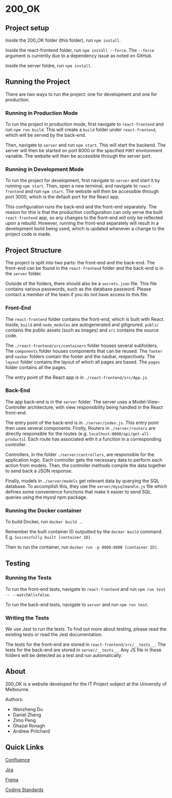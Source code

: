 # 200_OK

## Project setup

Inside the 200_OK folder (this folder), run `npm install`.

Inside the react-frontend folder, run `npm install --force`. The `--force` argument is currently due to a dependency issue as noted on GitHub.

Inside the server foldre, run `npm install`.

## Running the Project

There are two ways to run the project: one for development and one for production.

### Running in Production Mode

To run the project in production mode, first navigate to `react-frontend` and run `npm run build`. This will create a `build` folder under `react-frontend`, which will be served by the back-end.

Then, navigate to `server` and run `npm start`. This will start the backend. The server will then be started on port 8000 or the specified `PORT` environment variable. The website will then be accessible through the server port.

### Running in Development Mode

To run the project for development, first navigate to `server` and start it by running `npm start`. Then, open a new terminal, and navigate to `react-frontend` and run `npm start`. The website will then be accessible through port 3000, which is the default port for the React app.

This configuration runs the back-end and the front-end separately. The reason for this is that the production configuration can only serve the built `react-frontend` app, so any changes to the front-end will only be reflected upon a rebuild. However, running the front-end separately will result in a development build being used, which is updated whenever a change to the project code is made.

## Project Structure

The project is split into two parts: the front-end and the back-end. The front-end can be found in the `react-frontend` folder and the back-end is in the `server` folder.

Outside of the folders, there should also be a `secrets.json` file. This file contains various passwords, such as the database password. Please contact a member of the team if you do not have access to this file.

### Front-End

The `react-frontend` folder contains the front-end, which is built with React. Inside, `build` and `node_modules` are autogenerated and gitignored. `public` contains the public assets (such as images) and `src` contains the source code.

The `./react-frontend/src/containers` folder houses several subfolders. The `components` folder houses components that can be reused. The `footer` and `navbar` folders contain the footer and the navbar, respectively. The `layout` folder contains the layout of which all pages are based. The `pages` folder contains all the pages.

The entry point of the React app is in `./react-frontend/src/App.js`.

### Back-End

The app back-end is in the `server` folder. The server uses a Model-View-Controller architecture, with view responsibility being handled in the React front-end.

The entry point of the back-end is in `./server/index.js`. This entry point then uses several components. Firstly, Routers in `./server/routers` are directly responsible for the routes (e.g. `localhost:8000/api/get-all-products`). Each route has associated with it a function in a corresponding controller.

Controllers, in the folder `./server/controllers`, are responsible for the application logic. Each controller gets the necessary data to perform each action from models. Then, the controller methods compile the data together to send back a JSON response.

Finally, models in `./server/models` get relevant data by querying the SQL database. To accomplish this, they use the `server/mysqlHandle.js` file which defines some convenience functions that make it easier to send SQL queries using the mysql npm package.

### Running the Docker container

To build Docker, run `docker build .`.

Remember the built container ID outputted by the `docker build` command. E.g. `Successfully built [container ID]`.

Then to run the container, run `docker run -p 8000:8000 [container ID]`.

## Testing

### Running the Tests

To run the front-end tests, navigate to `react-frontend` and run `npm run test -- --watchAll=false`.

To run the back-end tests, navigate to `server` and run `npm run test`.

### Writing the Tests

We use Jest to run the tests. To find out more about testing, please read the existing tests or read the Jest documentation.

The tests for the front-end are stored in `react-frontend/src/__tests__`. The tests for the back-end are stored in `server/__tests__`. Any JS file in these folders will be detected as a test and run automatically.

## About

200_OK is a website developed for the IT Project subject at the University of Melbourne.

Authors:

- Wenzheng Du
- Daniel Zheng
- Zimo Peng
- Ghazal Ronagh
- Andrew Pritchard

## Quick Links

[Confluence](https://200ok-comp30022.atlassian.net/wiki/spaces/IP2/overview)

[Jira](https://200ok-comp30022.atlassian.net/jira/software/projects/IP2/boards/1)

[Figma](https://www.figma.com/file/M6yUcPFcaSs6sVjpjJn91x/Pet-Store-Prototype)

[Coding Standards](https://200ok-comp30022.atlassian.net/wiki/spaces/IP2/pages/5472508/Coding+Standards+and+Git+Workflow)
